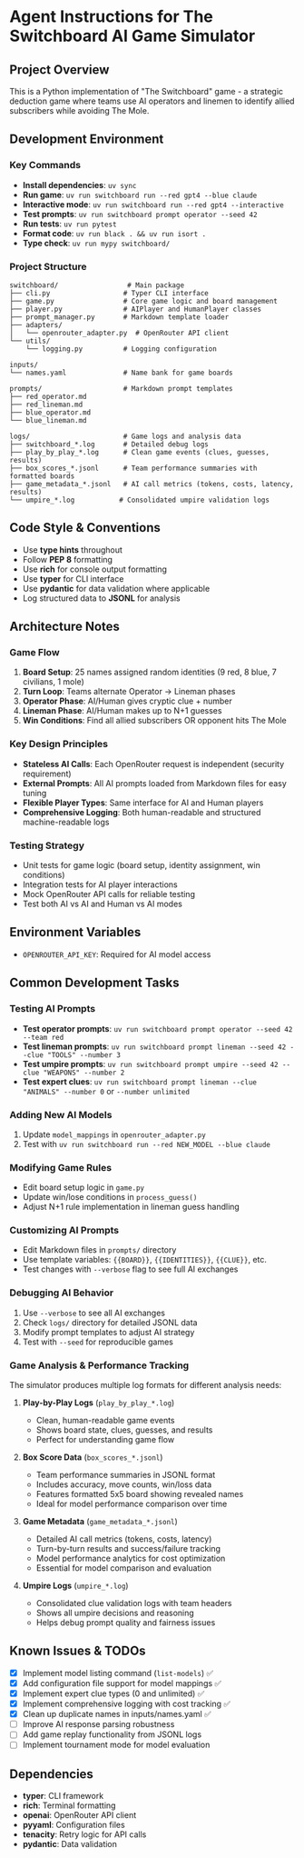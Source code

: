 # Agent Instructions for The Switchboard AI Game Simulator

## Project Overview
This is a Python implementation of "The Switchboard" game - a strategic deduction game where teams use AI operators and linemen to identify allied subscribers while avoiding The Mole.

## Development Environment

### Key Commands
- **Install dependencies**: `uv sync`
- **Run game**: `uv run switchboard run --red gpt4 --blue claude`
- **Interactive mode**: `uv run switchboard run --red gpt4 --interactive`
- **Test prompts**: `uv run switchboard prompt operator --seed 42`
- **Run tests**: `uv run pytest`
- **Format code**: `uv run black . && uv run isort .`
- **Type check**: `uv run mypy switchboard/`

### Project Structure
```
switchboard/                 # Main package
├── cli.py                  # Typer CLI interface
├── game.py                 # Core game logic and board management
├── player.py               # AIPlayer and HumanPlayer classes
├── prompt_manager.py       # Markdown template loader
├── adapters/
│   └── openrouter_adapter.py  # OpenRouter API client
└── utils/
    └── logging.py          # Logging configuration

inputs/
└── names.yaml              # Name bank for game boards

prompts/                    # Markdown prompt templates
├── red_operator.md
├── red_lineman.md
├── blue_operator.md
└── blue_lineman.md

logs/                       # Game logs and analysis data
├── switchboard_*.log       # Detailed debug logs
├── play_by_play_*.log      # Clean game events (clues, guesses, results)
├── box_scores_*.jsonl      # Team performance summaries with formatted boards
├── game_metadata_*.jsonl   # AI call metrics (tokens, costs, latency, results)
└── umpire_*.log           # Consolidated umpire validation logs
```

## Code Style & Conventions
- Use **type hints** throughout
- Follow **PEP 8** formatting
- Use **rich** for console output formatting
- Use **typer** for CLI interface
- Use **pydantic** for data validation where applicable
- Log structured data to **JSONL** for analysis

## Architecture Notes

### Game Flow
1. **Board Setup**: 25 names assigned random identities (9 red, 8 blue, 7 civilians, 1 mole)
2. **Turn Loop**: Teams alternate Operator → Lineman phases
3. **Operator Phase**: AI/Human gives cryptic clue + number
4. **Lineman Phase**: AI/Human makes up to N+1 guesses
5. **Win Conditions**: Find all allied subscribers OR opponent hits The Mole

### Key Design Principles
- **Stateless AI Calls**: Each OpenRouter request is independent (security requirement)
- **External Prompts**: All AI prompts loaded from Markdown files for easy tuning
- **Flexible Player Types**: Same interface for AI and Human players
- **Comprehensive Logging**: Both human-readable and structured machine-readable logs

### Testing Strategy
- Unit tests for game logic (board setup, identity assignment, win conditions)
- Integration tests for AI player interactions
- Mock OpenRouter API calls for reliable testing
- Test both AI vs AI and Human vs AI modes

## Environment Variables
- `OPENROUTER_API_KEY`: Required for AI model access

## Common Development Tasks

### Testing AI Prompts
- **Test operator prompts**: `uv run switchboard prompt operator --seed 42 --team red`
- **Test lineman prompts**: `uv run switchboard prompt lineman --seed 42 --clue "TOOLS" --number 3`
- **Test umpire prompts**: `uv run switchboard prompt umpire --seed 42 --clue "WEAPONS" --number 2`
- **Test expert clues**: `uv run switchboard prompt lineman --clue "ANIMALS" --number 0` or `--number unlimited`

### Adding New AI Models
1. Update `model_mappings` in `openrouter_adapter.py`
2. Test with `uv run switchboard run --red NEW_MODEL --blue claude`

### Modifying Game Rules
- Edit board setup logic in `game.py`
- Update win/lose conditions in `process_guess()`
- Adjust N+1 rule implementation in lineman guess handling

### Customizing AI Prompts
- Edit Markdown files in `prompts/` directory
- Use template variables: `{{BOARD}}`, `{{IDENTITIES}}`, `{{CLUE}}`, etc.
- Test changes with `--verbose` flag to see full AI exchanges

### Debugging AI Behavior
1. Use `--verbose` to see all AI exchanges
2. Check `logs/` directory for detailed JSONL data
3. Modify prompt templates to adjust AI strategy
4. Test with `--seed` for reproducible games

### Game Analysis & Performance Tracking
The simulator produces multiple log formats for different analysis needs:

1. **Play-by-Play Logs** (`play_by_play_*.log`)
   - Clean, human-readable game events
   - Shows board state, clues, guesses, and results
   - Perfect for understanding game flow

2. **Box Score Data** (`box_scores_*.jsonl`)
   - Team performance summaries in JSONL format
   - Includes accuracy, move counts, win/loss data
   - Features formatted 5x5 board showing revealed names
   - Ideal for model performance comparison over time

3. **Game Metadata** (`game_metadata_*.jsonl`)
   - Detailed AI call metrics (tokens, costs, latency)
   - Turn-by-turn results and success/failure tracking
   - Model performance analytics for cost optimization
   - Essential for model comparison and evaluation

4. **Umpire Logs** (`umpire_*.log`)
   - Consolidated clue validation logs with team headers
   - Shows all umpire decisions and reasoning
   - Helps debug prompt quality and fairness issues

## Known Issues & TODOs
- [x] Implement model listing command (`list-models`) ✅
- [x] Add configuration file support for model mappings ✅
- [x] Implement expert clue types (0 and unlimited) ✅
- [x] Implement comprehensive logging with cost tracking ✅
- [x] Clean up duplicate names in inputs/names.yaml ✅
- [ ] Improve AI response parsing robustness
- [ ] Add game replay functionality from JSONL logs
- [ ] Implement tournament mode for model evaluation

## Dependencies
- **typer**: CLI framework
- **rich**: Terminal formatting
- **openai**: OpenRouter API client
- **pyyaml**: Configuration files
- **tenacity**: Retry logic for API calls
- **pydantic**: Data validation
